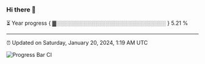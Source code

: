### Hi there 👋

⏳ Year progress { ▓░░░░░░░░░░░░░░░░░░░░░░░░░░░░░ } 5.21 %

---

⏰ Updated on Saturday, January 20, 2024, 1:19 AM UTC

![Progress Bar CI](https://github.com/arthurbuhl/arthurbuhl/workflows/Progress%20Bar%20CI/badge.svg)
